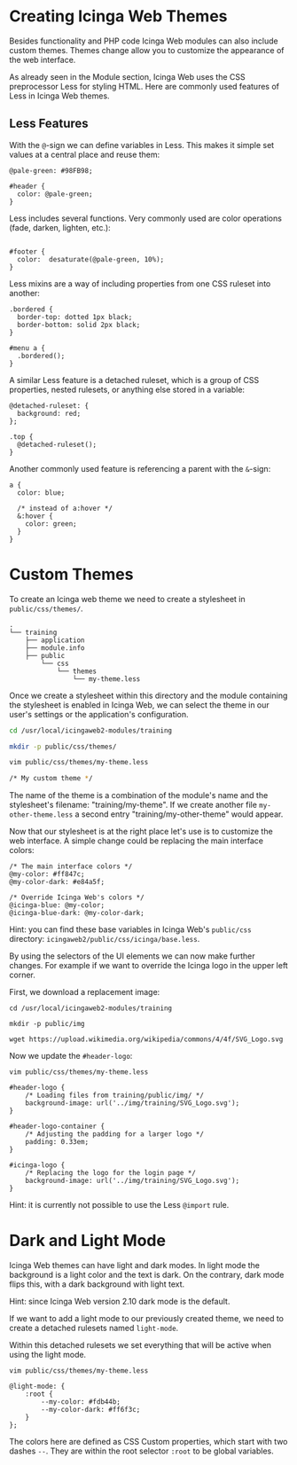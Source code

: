 # Creating Icinga Web Themes

Besides functionality and PHP code Icinga Web modules can also include custom themes.
Themes change allow you to customize the appearance of the web interface.

As already seen in the Module section, Icinga Web uses the CSS preprocessor Less for styling HTML.
Here are commonly used features of Less in Icinga Web themes.

## Less Features

With the `@`-sign we can define variables in Less.
This makes it simple set values at a central place and reuse them:

```
@pale-green: #98FB98;

#header {
  color: @pale-green;
}
```

Less includes several functions. Very commonly used are color operations (fade, darken, lighten, etc.):

```

#footer {
  color:  desaturate(@pale-green, 10%);
}
```

Less mixins are a way of including properties from one CSS ruleset into another:

```
.bordered {
  border-top: dotted 1px black;
  border-bottom: solid 2px black;
}

#menu a {
  .bordered();
}
```

A similar Less feature is a detached ruleset, which is a group of CSS properties, nested rulesets, or anything else stored in a variable:

```
@detached-ruleset: {
  background: red;
};

.top {
  @detached-ruleset();
}
```

Another commonly used feature is referencing a parent with the `&`-sign:

```
a {
  color: blue;

  /* instead of a:hover */
  &:hover {
    color: green;
  }
}
```

# Custom Themes

To create an Icinga web theme we need to create a stylesheet in `public/css/themes/`.

    .
    └── training
        ├── application
        ├── module.info
        ├── public
            └── css
                └── themes
                    └── my-theme.less


Once we create a stylesheet within this directory and the module containing the stylesheet is enabled in Icinga Web,
we can select the theme in our user's settings or the application's configuration.

```bash
cd /usr/local/icingaweb2-modules/training

mkdir -p public/css/themes/

vim public/css/themes/my-theme.less

/* My custom theme */
```

The name of the theme is a combination of the module's name and the stylesheet's filename: "training/my-theme".
If we create another file `my-other-theme.less` a second entry "training/my-other-theme" would appear.

Now that our stylesheet is at the right place let's use is to customize the web interface.
A simple change could be replacing the main interface colors:

```
/* The main interface colors */
@my-color: #ff847c;
@my-color-dark: #e84a5f;

/* Override Icinga Web's colors */
@icinga-blue: @my-color;
@icinga-blue-dark: @my-color-dark;
```

Hint: you can find these base variables in Icinga Web's `public/css` directory: `icingaweb2/public/css/icinga/base.less`.

By using the selectors of the UI elements we can now make further changes.
For example if we want to override the Icinga logo in the upper left corner.

First, we download a replacement image:

```
cd /usr/local/icingaweb2-modules/training

mkdir -p public/img

wget https://upload.wikimedia.org/wikipedia/commons/4/4f/SVG_Logo.svg
```

Now we update the `#header-logo`:

```
vim public/css/themes/my-theme.less

#header-logo {
    /* Loading files from training/public/img/ */
    background-image: url('../img/training/SVG_Logo.svg');
}

#header-logo-container {
    /* Adjusting the padding for a larger logo */
    padding: 0.33em;
}

#icinga-logo {
    /* Replacing the logo for the login page */
    background-image: url('../img/training/SVG_Logo.svg');
}
```

Hint: it is currently not possible to use the Less `@import` rule.

# Dark and Light Mode

Icinga Web themes can have light and dark modes.
In light mode the background is a light color and the text is dark.
On the contrary, dark mode flips this, with a dark background with light text.

Hint: since Icinga Web version 2.10 dark mode is the default.

If we want to add a light mode to our previously created theme, we need to create a detached rulesets named `light-mode`.

Within this detached rulesets we set everything that will be active when using the light mode.

```
vim public/css/themes/my-theme.less

@light-mode: {
    :root {
        --my-color: #fdb44b;
        --my-color-dark: #ff6f3c;
    }
};
```

The colors here are defined as CSS Custom properties, which start with two dashes `--`.
They are within the root selector `:root` to be global variables.
